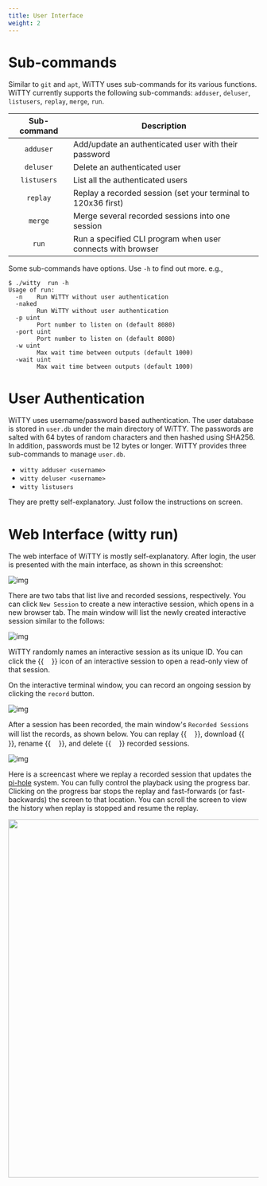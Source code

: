 ```yaml
---
title: User Interface
weight: 2
---
```

# Sub-commands

Similar to `git` and `apt`, WiTTY uses sub-commands for its various functions. WiTTY currently supports the following sub-commands: `adduser`, `deluser`, `listusers`, `replay`, `merge`, `run`. 

   | Sub-command | Description |
   | :---:       | ---- |
   | `adduser`   | Add/update an authenticated user with their password|
   | `deluser`   | Delete an authenticated user|
   | `listusers` | List all the authenticated users|
   | `replay`    | Replay a recorded session (set your terminal to 120x36 first)|
   | `merge`     | Merge several recorded sessions into one session|
   | `run`       | Run a specified CLI program when user connects with browser| 

Some sub-commands have options. Use `-h` to find out more. e.g.,

```
$ ./witty  run -h
Usage of run:
  -n    Run WiTTY without user authentication
  -naked
        Run WiTTY without user authentication
  -p uint
        Port number to listen on (default 8080)
  -port uint
        Port number to listen on (default 8080)
  -w uint
        Max wait time between outputs (default 1000)
  -wait uint
        Max wait time between outputs (default 1000)
```

# User Authentication

WiTTY uses username/password based authentication. The user database is stored in ```user.db``` under the main directory of WiTTY. The passwords are salted with 64 bytes of random characters and then hashed using SHA256. In addition, passwords must be 12 bytes or longer. WiTTY provides three sub-commands to manage ```user.db```. 

   - ```witty adduser <username>```
   - ```witty deluser <username>```
   - ```witty listusers```

They are pretty self-explanatory. Just follow the instructions on screen.  

# Web Interface (witty run)

The web interface of WiTTY is mostly self-explanatory. After login, the user is presented with the main interface, as shown in this screenshot: 

![img](/static/img/main.png)

There are two tabs that list live and recorded sessions, respectively. You can click ```New Session``` to create a new interactive session, which opens in a new browser tab. The main window will list the newly created interactive session similar to the follows:

![img](/static/img/main2.png)

WiTTY randomly names an interactive session as its unique ID. You can click the {{<img src="/static/img/view.svg" width="16px">}} icon of an interactive session to open a read-only view of that session. 
   
On the interactive terminal window, you can record an ongoing session by clicking the `record` button. 

![img](/static/img/interactive.png)

After a session has been recorded, the main window's `Recorded Sessions` will list the records, as shown below. You can replay {{<img src="/static/img/play.svg" width="16px">}}, download {{<img src="/static/img/download.svg" width="16px">}}, rename {{<img src="/static/img/edit.svg" width="16px">}}, and delete {{<img src="/static/img/delete.svg" width="16px">}} recorded sessions. 

![img](/static/img/main3.png)


Here is a screencast where we replay a recorded session that updates the [pi-hole](https://pi-hole.net/) system. You can fully control the playback using the progress bar. Clicking on the progress bar stops the replay and fast-forwards (or fast-backwards) the screen to that location. You can scroll the screen to view the history when replay is stopped and resume the replay.

<img src="/static/img/replay.gif" width="720px">&nbsp;&nbsp;&nbsp;&nbsp;&nbsp;&nbsp;


<!-- 
commands to create high quality gif from mkv/mp4 files
ffmpeg -i replay.mkv -vf palettegen palette.png
ffmpeg -i replay.mkv -i palette.png -lavfi paletteuse output.gif
gifsicle -O3 --resize-width 1024 .\output.gif -o replay.gif
-->
